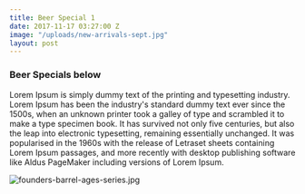 ```yaml
---
title: Beer Special 1
date: 2017-11-17 03:27:00 Z
image: "/uploads/new-arrivals-sept.jpg"
layout: post
---
```


### Beer Specials below

Lorem Ipsum is simply dummy text of the printing and typesetting industry. Lorem Ipsum has been the industry's standard dummy text ever since the 1500s, when an unknown printer took a galley of type and scrambled it to make a type specimen book. It has survived not only five centuries, but also the leap into electronic typesetting, remaining essentially unchanged. It was popularised in the 1960s with the release of Letraset sheets containing Lorem Ipsum passages, and more recently with desktop publishing software like Aldus PageMaker including versions of Lorem Ipsum.

![founders-barrel-ages-series.jpg](/uploads/founders-barrel-ages-series.jpg)